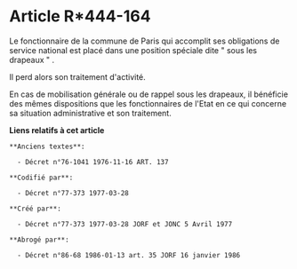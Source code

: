 # Article R*444-164

Le fonctionnaire de la commune de Paris qui accomplit ses obligations de service national est placé dans une position
spéciale dite " sous les drapeaux "   . 

Il perd alors son traitement d'activité. 

En cas de mobilisation générale ou de rappel sous les drapeaux, il bénéficie des mêmes dispositions que les fonctionnaires de
l'Etat en ce qui concerne sa situation administrative et son traitement.

**Liens relatifs à cet article**

	**Anciens textes**:

	  - Décret n°76-1041 1976-11-16 ART. 137

	**Codifié par**:

	  - Décret n°77-373 1977-03-28

	**Créé par**:

	  - Décret n°77-373 1977-03-28 JORF et JONC 5 Avril 1977

	**Abrogé par**:

	  - Décret n°86-68 1986-01-13 art. 35 JORF 16 janvier 1986
